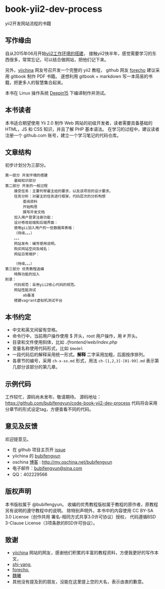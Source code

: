 # book-yii2-dev-process

yii2开发网站流程的书籍

## 写作缘由

自从2015年06月开始[yii2工作环境的搭建](http://www.yiichina.com/tutorial/437)，
接触yii2快半年，感觉需要学习的东西很多，常常忘记，可以结合做网站，把他们记下来。

另外，[yiichina](http://www.yiichina.com) 网友号召开发一个完整的 yii2 教程，
github 网友 [forecho](https://github.com/forecho) 建议采用 gitbook 制作 PDF 书籍。
遂想利用 gitbook + markdown 写一本简易的书籍，把更多人的智慧集合起来。

本书在 Linux 操作系统 [Deepin15](http://www.deepin.org/) 下编译制作并测试。

## 本书读者

本书适合期望使用 Yii 2.0 制作 Web 网站的初级开发者，读者需要具备基础的 HTML，JS 和 CSS 知识，并且了解 PHP 基本语法。
在学习的过程中，建议读者注册一个 github.com 账号，建立一个学习笔记的代码仓库。

## 文章结构

初步计划分为三部分。

```
第一部分 开发环境的搭建
    基础知识部分
第二部分 开发的一般过程
	接受任务：主要列举雇主给的要求，以及该项目的设计要求。
	任务分析：对雇主的任务进行框架，代码层次的分析构想
		查阅资料
		开始构思
		撰写开发文档
	加入用户登录注册功能：
	设计修改前端和后端界面：
	使用gii加入用户的一些数据库表格：
	（待续。。。）
	。。。
	网站发布：编写使用说明。
	购买网站空间及域名：
	网站日常维护：

	（待续。。。）
第三部分 优秀教程选编
    特殊功能的加入
附录：
	代码规范：采用yii2核心代码的规范。
	网站性能测试
		ab基准
	搭建vagrant虚拟机测试平台
```

## 本书约定

- 中文和英文间留有空格。
- 命令行中，当前用户操作使用 $ 开头，root 用户操作，用 # 开头。
- 目录和文件使用斜体，比如 *./frontend/web/index.php*
- 变量名称使用代码形式，比如 `$model`
- 一段代码后的解释采用统一形式。**解释** 二字采用加粗，后面按序排列。
- 各章节的编号，采用 `ch-x-xx.md` 形式，用法 `ch-[1,2,3]-[01-99].md` 表示第几部分该部分的第几章。

## 示例代码

工作较忙，源码尚未发布，敬请期待。
源码地址： https://github.com/bubifengyun/code-book-yii2-dev-process
代码将会采用分章节的形式设定tag，方便查看不同的代码。

## 意见及反馈

欢迎提意见。

* 在 github 项目主页开 [issue](https://github.com/bubifengyun/book-yii2-dev-process/issues)
* yiichina 的 [bubifengyun](http://www.yiichina.com/user/29312)
* oschina [博客](http://my.oschina.net/bubifengyun) : http://my.oschina.net/bubifengyun
* 电子邮件：bubifengyun@sina.com
* QQ：402229566

## 版权声明

本书版权属于 @bubifengyun。
收编的优秀教程版权属于教程的原作者，原教程另有说明的遵守教程中的说明。
除特别声明外，本书中的内容使用 CC BY-SA 3.0 License（创作共用 署名-相同方式共享3.0许可协议）授权，
代码遵循BSD 3-Clause License（3项条款的BSD许可协议）。

## 致谢

- [yiichina](http://www.yiichina.com) 网站的网友，感谢他们积累的丰富的教程资料，方便我更好的写作本文，
- [shi-yang](https://github.com/shi-yang/iisns/),
- [forecho](https://github.com/forecho),
- [魏曦](http://www.weixistyle.com)
- 其他没有提及到的朋友，没能在这里提上您的大名，表示由衷的歉意。